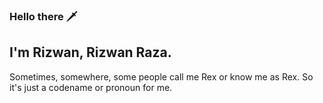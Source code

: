 ### Hello there 🗡️

<!--
**Rizwan-Raza/Rizwan-Raza** is a ✨ _special_ ✨ repository because its `README.md` (this file) appears on your GitHub profile.

Here are some ideas to get you started:

- 🔭 I’m currently working on ...
- 🌱 I’m currently learning ...
- 👯 I’m looking to collaborate on ...
- 🤔 I’m looking for help with ...
- 💬 Ask me about ...
- 📫 How to reach me: ...
- 😄 Pronouns: ...
- ⚡ Fun fact: ...
-->

## I'm Rizwan, Rizwan Raza.

Sometimes, somewhere, some people call me Rex or know me as Rex. So it's just a codename or pronoun for me.
